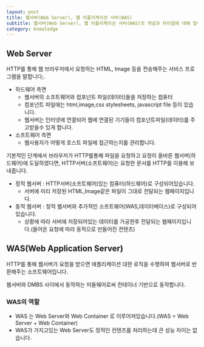 ```yaml
---
layout: post
title: 웹서버(Web Server), 웹 어플리케이션 서버(WAS)
subtitle: 웹서버(Web Server), 웹 어플리케이션 서버(WAS)의 개념과 차이점에 대해 알아보자
category: knowledge
---
```



## Web Server

HTTP를 통해 웹 브라우저에서 요청하는 HTML, Image 등을 전송해주는 서비스 프로그램을 말합니다;.

- 하드웨어 측면
    - 웹서버의 소프트웨어와 컴포넌트 파일(데이터)들을 저장하는 컴퓨터
    - 컴포넌트 파일에는 html,image,css stylesheets, javascript file 등이 있습니다.
    - 웹서버는 인터넷에 연결되어 웹에 연결된 기기들이 컴포넌트파일(데이터)를 주고받을수 있게 합니다.
- 소프트웨어 측면
    - 웹사용자가 어떻게 호스트 파일에 접근하는지를 관리합니다.

기본적인 단계에서 브라우저가 HTTP를통해 파일을 요청하고 요청이 올바른 웹서버(하드웨어)에 도달하였다면, HTTP서버(소프트웨어)는 요청한 문서를 HTTP를 이용해 보내줍니다.

- 정적 웹서버 : HTTP서버(소프트웨어)있는 컴퓨터(하드웨어)로 구성되어있습니다.
    - 서버에 미리 저장된 HTML,Image같은 파일이 그대로 전달되는 웹페이지입니다.
- 동적 웹서버 : 정적 웹서버와 추가적인 소프트웨어(WAS,데이터베이스)로 구성되어있습니다.
    - 상황에 따라 서버에 저장되어있는 데이터를 가공한후 전달되는 웹페이지입니다.(들어온 요청에 따라 동적으로 만들어진 컨텐츠)

## WAS(Web Application Server)

HTTP를 통해 웹서버가 요청을 받으면 애플리케이션 대한 로직을 수행하여 웹서버로 반환해주는 소프트웨어입니다.

웹서버와 DMBS 사이에서 동작하는 미들웨어로써 컨테이너 기반으로 동작합니다.

### WAS의 역할

- WAS 는 Web Server와 Web Container 로 이루어져있습니다.(WAS = Web Server + Web Container)
- WAS가 가지고있는 Web Server도 정적인 컨텐츠를 처리하는데 큰 성능 차이는 없습니다.
